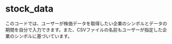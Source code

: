 # stock_data
このコードでは、ユーザーが株価データを取得したい企業のシンボルとデータの期間を自分で入力できます。また、CSVファイルの名前もユーザーが指定した企業のシンボルに基づいています。
